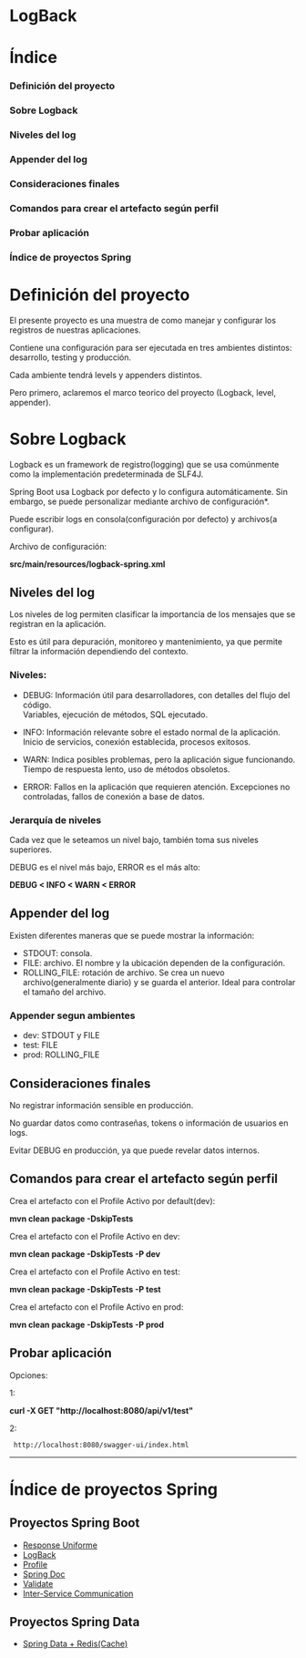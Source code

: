 # **LogBack**

# Índice
### Definición del proyecto
### Sobre Logback
### Niveles del log
### Appender del log
### Consideraciones finales
### Comandos para crear el artefacto según perfil
### Probar aplicación

### Índice de proyectos Spring


#  **Definición del proyecto**

El presente proyecto es una muestra de como  manejar y configurar los registros de nuestras aplicaciones.

Contiene una configuración para ser ejecutada en tres ambientes distintos: desarrollo, testing y producción. 

Cada ambiente tendrá levels y appenders distintos.

Pero primero, aclaremos el marco teorico del proyecto (Logback, level, appender).


#  **Sobre Logback**


Logback es un framework de registro(logging) que se usa comúnmente como la implementación predeterminada de SLF4J. 

Spring Boot usa Logback por defecto y lo configura automáticamente. Sin embargo, se puede personalizar mediante archivo de configuración*.

Puede escribir logs en consola(configuración por defecto) y archivos(a configurar).

Archivo de configuración:

**src/main/resources/logback-spring.xml**


##  **Niveles del log**

Los niveles de log permiten clasificar la importancia de los mensajes que se registran en la aplicación. 

Esto es útil para depuración, monitoreo y mantenimiento, ya que permite filtrar la información dependiendo del contexto.

###  **Niveles:**
- DEBUG:	Información útil para desarrolladores, con detalles del flujo del código.	
		Variables, ejecución de métodos, SQL ejecutado.
  
- INFO:  Información relevante sobre el estado normal de la aplicación.	
	  Inicio de servicios, conexión establecida, procesos exitosos.
   
- WARN:	Indica posibles problemas, pero la aplicación sigue funcionando.	
		Tiempo de respuesta lento, uso de métodos obsoletos.
  
- ERROR:	Fallos en la aplicación que requieren atención.	
		Excepciones no controladas, fallos de conexión a base de datos.


###  **Jerarquía de niveles**

Cada vez que le seteamos un nivel bajo, también toma sus niveles superiores.

DEBUG es el nivel más bajo, ERROR es el más alto:

**DEBUG < INFO < WARN < ERROR**


##  **Appender del log**
Existen diferentes maneras que se puede mostrar la información:
- STDOUT: consola.
- FILE: archivo. El nombre y la ubicación dependen de la configuración.
- ROLLING_FILE: rotación de archivo. Se crea un nuevo archivo(generalmente diario) y se guarda el anterior. Ideal para controlar el tamaño del archivo.

###  **Appender segun ambientes**
- dev: STDOUT y FILE
- test: FILE
- prod: ROLLING_FILE

##  **Consideraciones finales**
No registrar información sensible en producción.

No guardar datos como contraseñas, tokens o información de usuarios en logs.

Evitar DEBUG en producción, ya que puede revelar datos internos.


##  **Comandos para crear el artefacto según perfil**


Crea el artefacto con el Profile Activo por default(dev):

**mvn clean package -DskipTests**

Crea el artefacto con el Profile Activo en dev:

**mvn clean package -DskipTests -P dev**

Crea el artefacto con el Profile Activo en test:

**mvn clean package -DskipTests -P test**

Crea el artefacto con el Profile Activo en prod:

**mvn clean package -DskipTests -P prod**

##  **Probar aplicación**

 Opciones:
 
 1:
 
  **curl -X GET "http://localhost:8080/api/v1/test"**
 
 2:	
 
	 http://localhost:8080/swagger-ui/index.html


---
#  **Índice de proyectos Spring**
##  **Proyectos Spring Boot**
- [Response Uniforme](https://github.com/pabloEmanuelIgoldi/Spring-Boot-Response-Wrapper)
- [LogBack](https://github.com/pabloEmanuelIgoldi/Spring-Boot-Logback)
- [Profile](https://github.com/pabloEmanuelIgoldi/Spring-Boot-Profile)
- [Spring Doc](https://github.com/pabloEmanuelIgoldi/Spring-Boot-Swagger)
- [Validate](https://github.com/pabloEmanuelIgoldi/Spring-Boot-Validate)
- [Inter-Service Communication](https://github.com/pabloEmanuelIgoldi/Spring-Boot-Inter-Service-Communication)
##  **Proyectos Spring Data**
- [Spring Data + Redis(Cache)](https://github.com/pabloEmanuelIgoldi/Spring-Data-Redis)

